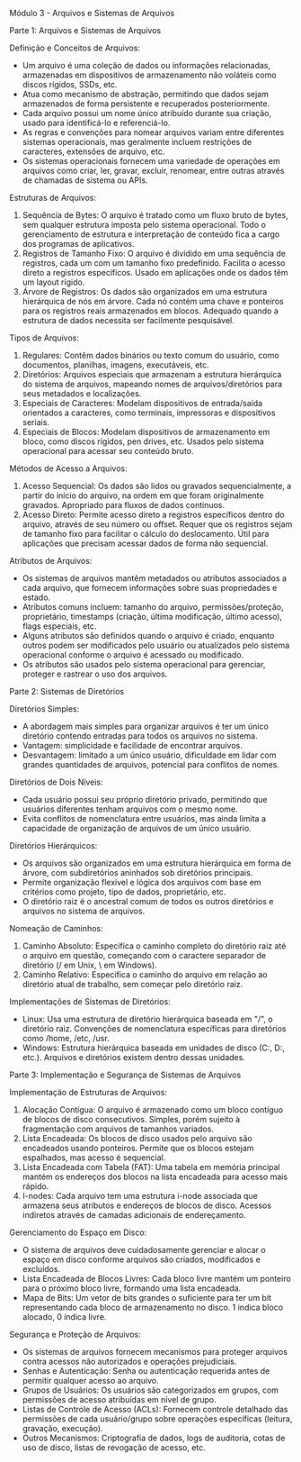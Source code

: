 Módulo 3 - Arquivos e Sistemas de Arquivos

Parte 1: Arquivos e Sistemas de Arquivos

Definição e Conceitos de Arquivos:

*   Um arquivo é uma coleção de dados ou informações relacionadas, armazenadas em dispositivos de armazenamento não voláteis como discos rígidos, SSDs, etc.
*   Atua como mecanismo de abstração, permitindo que dados sejam armazenados de forma persistente e recuperados posteriormente.
*   Cada arquivo possui um nome único atribuído durante sua criação, usado para identificá-lo e referenciá-lo.
*   As regras e convenções para nomear arquivos variam entre diferentes sistemas operacionais, mas geralmente incluem restrições de caracteres, extensões de arquivo, etc.
*   Os sistemas operacionais fornecem uma variedade de operações em arquivos como criar, ler, gravar, excluir, renomear, entre outras através de chamadas de sistema ou APIs.

Estruturas de Arquivos:

1.  Sequência de Bytes: O arquivo é tratado como um fluxo bruto de bytes, sem qualquer estrutura imposta pelo sistema operacional. Todo o gerenciamento de estrutura e interpretação de conteúdo fica a cargo dos programas de aplicativos.
2.  Registros de Tamanho Fixo: O arquivo é dividido em uma sequência de registros, cada um com um tamanho fixo predefinido. Facilita o acesso direto a registros específicos. Usado em aplicações onde os dados têm um layout rígido.
3.  Árvore de Registros: Os dados são organizados em uma estrutura hierárquica de nós em árvore. Cada nó contém uma chave e ponteiros para os registros reais armazenados em blocos. Adequado quando a estrutura de dados necessita ser facilmente pesquisável.

Tipos de Arquivos:

1.  Regulares: Contêm dados binários ou texto comum do usuário, como documentos, planilhas, imagens, executáveis, etc.
2.  Diretórios: Arquivos especiais que armazenam a estrutura hierárquica do sistema de arquivos, mapeando nomes de arquivos/diretórios para seus metadados e localizações.
3.  Especiais de Caracteres: Modelam dispositivos de entrada/saída orientados a caracteres, como terminais, impressoras e dispositivos seriais.
4.  Especiais de Blocos: Modelam dispositivos de armazenamento em bloco, como discos rígidos, pen drives, etc. Usados pelo sistema operacional para acessar seu conteúdo bruto.

Métodos de Acesso a Arquivos:

1.  Acesso Sequencial: Os dados são lidos ou gravados sequencialmente, a partir do início do arquivo, na ordem em que foram originalmente gravados. Apropriado para fluxos de dados contínuos.
2.  Acesso Direto: Permite acesso direto a registros específicos dentro do arquivo, através de seu número ou offset. Requer que os registros sejam de tamanho fixo para facilitar o cálculo do deslocamento. Útil para aplicações que precisam acessar dados de forma não sequencial.

Atributos de Arquivos:

*   Os sistemas de arquivos mantêm metadados ou atributos associados a cada arquivo, que fornecem informações sobre suas propriedades e estado.
*   Atributos comuns incluem: tamanho do arquivo, permissões/proteção, proprietário, timestamps (criação, última modificação, último acesso), flags especiais, etc.
*   Alguns atributos são definidos quando o arquivo é criado, enquanto outros podem ser modificados pelo usuário ou atualizados pelo sistema operacional conforme o arquivo é acessado ou modificado.
*   Os atributos são usados pelo sistema operacional para gerenciar, proteger e rastrear o uso dos arquivos.

Parte 2: Sistemas de Diretórios

Diretórios Simples:

*   A abordagem mais simples para organizar arquivos é ter um único diretório contendo entradas para todos os arquivos no sistema.
*   Vantagem: simplicidade e facilidade de encontrar arquivos.
*   Desvantagem: limitado a um único usuário, dificuldade em lidar com grandes quantidades de arquivos, potencial para conflitos de nomes.

Diretórios de Dois Níveis:

*   Cada usuário possui seu próprio diretório privado, permitindo que usuários diferentes tenham arquivos com o mesmo nome.
*   Evita conflitos de nomenclatura entre usuários, mas ainda limita a capacidade de organização de arquivos de um único usuário.

Diretórios Hierárquicos:

*   Os arquivos são organizados em uma estrutura hierárquica em forma de árvore, com subdiretórios aninhados sob diretórios principais.
*   Permite organização flexível e lógica dos arquivos com base em critérios como projeto, tipo de dados, proprietário, etc.
*   O diretório raiz é o ancestral comum de todos os outros diretórios e arquivos no sistema de arquivos.

Nomeação de Caminhos:

1.  Caminho Absoluto: Especifica o caminho completo do diretório raiz até o arquivo em questão, começando com o caractere separador de diretório (/ em Unix, \\ em Windows).
2.  Caminho Relativo: Especifica o caminho do arquivo em relação ao diretório atual de trabalho, sem começar pelo diretório raiz.

Implementações de Sistemas de Diretórios:

*   Linux: Usa uma estrutura de diretório hierárquica baseada em "/", o diretório raiz. Convenções de nomenclatura específicas para diretórios como /home, /etc, /usr.
*   Windows: Estrutura hierárquica baseada em unidades de disco (C:, D:, etc.). Arquivos e diretórios existem dentro dessas unidades.

Parte 3: Implementação e Segurança de Sistemas de Arquivos

Implementação de Estruturas de Arquivos:

1.  Alocação Contígua: O arquivo é armazenado como um bloco contíguo de blocos de disco consecutivos. Simples, porém sujeito à fragmentação com arquivos de tamanhos variados.
2.  Lista Encadeada: Os blocos de disco usados pelo arquivo são encadeados usando ponteiros. Permite que os blocos estejam espalhados, mas acesso é sequencial.
3.  Lista Encadeada com Tabela (FAT): Uma tabela em memória principal mantém os endereços dos blocos na lista encadeada para acesso mais rápido.
4.  I-nodes: Cada arquivo tem uma estrutura i-node associada que armazena seus atributos e endereços de blocos de disco. Acessos indiretos através de camadas adicionais de endereçamento.

Gerenciamento do Espaço em Disco:

*   O sistema de arquivos deve cuidadosamente gerenciar e alocar o espaço em disco conforme arquivos são criados, modificados e excluídos.
*   Lista Encadeada de Blocos Livres: Cada bloco livre mantém um ponteiro para o próximo bloco livre, formando uma lista encadeada.
*   Mapa de Bits: Um vetor de bits grandes o suficiente para ter um bit representando cada bloco de armazenamento no disco. 1 indica bloco alocado, 0 indica livre.

Segurança e Proteção de Arquivos:

*   Os sistemas de arquivos fornecem mecanismos para proteger arquivos contra acessos não autorizados e operações prejudiciais.
*   Senhas e Autenticação: Senha ou autenticação requerida antes de permitir qualquer acesso ao arquivo.
*   Grupos de Usuários: Os usuários são categorizados em grupos, com permissões de acesso atribuídas em nível de grupo.
*   Listas de Controle de Acesso (ACLs): Fornecem controle detalhado das permissões de cada usuário/grupo sobre operações específicas (leitura, gravação, execução).
*   Outros Mecanismos: Criptografia de dados, logs de auditoria, cotas de uso de disco, listas de revogação de acesso, etc.